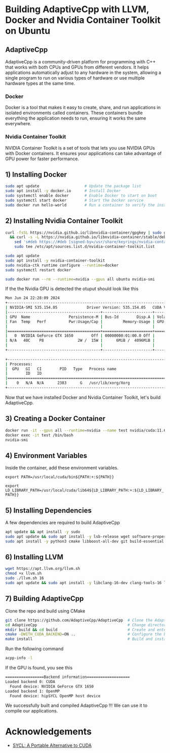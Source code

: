 # Building AdaptiveCpp with LLVM, Docker and Nvidia Container Toolkit on Ubuntu

## AdaptiveCpp
AdaptiveCpp is a community-driven platform for programming with C++ that works with both CPUs and GPUs from different vendors. It helps applications automatically adjust to any hardware in the system, allowing a single program to run on various types of hardware or use multiple hardware types at the same time.

### Docker
Docker is a tool that makes it easy to create, share, and run applications in isolated environments called containers. These containers bundle everything the application needs to run, ensuring it works the same everywhere.

### Nvidia Container Toolkit
NVIDIA Container Toolkit is a set of tools that lets you use NVIDIA GPUs with Docker containers. It ensures your applications can take advantage of GPU power for faster performance.






## 1) Installing Docker

```bash
sudo apt update                    # Update the package list
sudo apt install -y docker.io      # Install Docker
sudo systemctl enable docker       # Enable Docker to start on boot
sudo systemctl start docker        # Start the Docker service
sudo docker run hello-world        # Run a container to verify the installation
```

## 2) Installing Nvidia Container Toolkit

```bash
curl -fsSL https://nvidia.github.io/libnvidia-container/gpgkey | sudo gpg --dearmor -o /usr/share/keyrings/nvidia-container-toolkit-keyring.gpg \
  && curl -s -L https://nvidia.github.io/libnvidia-container/stable/deb/nvidia-container-toolkit.list | \
    sed 's#deb https://#deb [signed-by=/usr/share/keyrings/nvidia-container-toolkit-keyring.gpg] https://#g' | \
    sudo tee /etc/apt/sources.list.d/nvidia-container-toolkit.list                                      # Add the NVIDIA Container Toolkit repository

sudo apt update                                                                                         # Update the package list
sudo apt install -y nvidia-container-toolkit                                                            # Install the NVIDIA Container Toolkit
sudo nvidia-ctk runtime configure --runtime=docker                                                      # Configure the NVIDIA runtime for Docker
sudo systemctl restart docker                                                                           # Restart the Docker service

sudo docker run --rm --runtime=nvidia --gpus all ubuntu nvidia-smi                                      # Run a test container to verify GPU support
```
If the the Nvidia GPU is detected the otuput should look like this
```bash
Mon Jun 24 22:28:09 2024       
+---------------------------------------------------------------------------------------+
| NVIDIA-SMI 535.154.05             Driver Version: 535.154.05   CUDA Version: 12.2     |
|-----------------------------------------+----------------------+----------------------+
| GPU  Name                 Persistence-M | Bus-Id        Disp.A | Volatile Uncorr. ECC |
| Fan  Temp   Perf          Pwr:Usage/Cap |         Memory-Usage | GPU-Util  Compute M. |
|                                         |                      |               MIG M. |
|=========================================+======================+======================|
|   0  NVIDIA GeForce GTX 1650        Off | 00000000:01:00.0 Off |                  N/A |
| N/A   40C    P8               2W /  15W |      6MiB /  4096MiB |      0%      Default |
|                                         |                      |                  N/A |
+-----------------------------------------+----------------------+----------------------+
                                                                                         
+---------------------------------------------------------------------------------------+
| Processes:                                                                            |
|  GPU   GI   CI        PID   Type   Process name                            GPU Memory |
|        ID   ID                                                             Usage      |
|=======================================================================================|
|    0   N/A  N/A      2383      G   /usr/lib/xorg/Xorg                            4MiB |
+---------------------------------------------------------------------------------------+
```

Now that we have installed Docker and Nvidia Container Toolkit, let's build AdaptiveCpp.

## 3) Creating a Docker Container

```bash
docker run -it --gpus all --runtime=nvidia --name test nvidia/cuda:11.6.1-devel-ubuntu20.04    # Run Docker container with CUDA 11.6.1 and GPU support
docker exec -it test /bin/bash                                                                 # Start interactive bash session in container 'test'
nvidia-smi                                                                                     # To test if GPU is detected
```



## 4) Environment Variables

Inside the container, add these environment variables.

`export PATH=/usr/local/cuda/bin${PATH:+:${PATH}}`

`export LD_LIBRARY_PATH=/usr/local/cuda/lib64${LD_LIBRARY_PATH:+:${LD_LIBRARY_PATH}}`



## 5) Installing Dependencies

A few dependencies are required to build AdaptiveCpp

```bash
apt update && apt install -y sudo                                                         # Update package list and install sudo
sudo apt update && sudo apt install -y lsb-release wget software-properties-common gnupg  # Update package list and install essential tools
sudo apt install -y python3 cmake libboost-all-dev git build-essential                    # Install Python 3, CMake, Boost libraries, Git, and build essentials
```

## 6) Installing LLVM
```bash
wget https://apt.llvm.org/llvm.sh                                                                         # Convenience script that sets up the repositories
chmod +x llvm.sh                                                                                          # Make the script executable
sudo ./llvm.sh 16                                                                                         # Set up repositories for clang 16
sudo apt update && sudo apt install -y libclang-16-dev clang-tools-16 libomp-16-dev llvm-16-dev lld-16    # Install LLVM/Clang 16 and related packages
```

## 7) Building AdaptiveCpp

Clone the repo and build using CMake

```bash
git clone https://github.com/AdaptiveCpp/AdaptiveCpp  # Clone the AdaptiveCpp repository
cd AdaptiveCpp                                        # Change directory to AdaptiveCpp
mkdir build && cd build                               # Create and enter the build directory
cmake -DWITH_CUDA_BACKEND=ON ..                       # Configure the build with CUDA backend enabled
make install                                          # Build and install the project
```

Run the following command 
```bash
acpp-info -l
```

If the GPU is found, you see this
```bash
=================Backend information===================
Loaded backend 0: CUDA
  Found device: NVIDIA GeForce GTX 1650
Loaded backend 1: OpenMP
  Found device: hipSYCL OpenMP host device
```

We successfully built and compiled AdaptiveCpp !!! We can use it to compile our applications.

# Acknowledgements

 - [SYCL: A Portable Alternative to CUDA](https://chsasank.com/sycl-portable-cuda-alternative.html)

